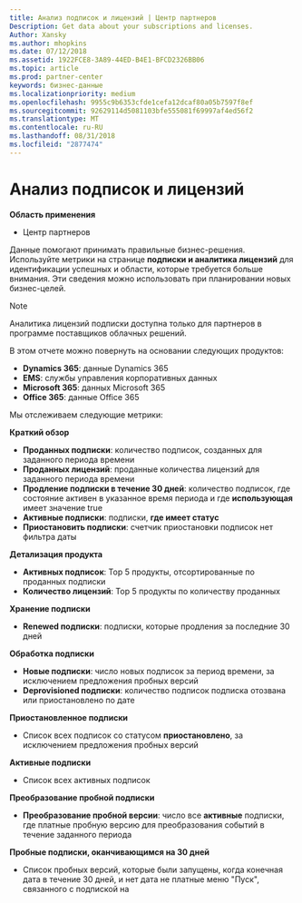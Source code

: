 ```yaml
---
title: Анализ подписок и лицензий | Центр партнеров
Description: Get data about your subscriptions and licenses.
Author: Xansky
ms.author: mhopkins
ms.date: 07/12/2018
ms.assetid: 1922FCE8-3A89-44ED-B4E1-BFCD2326BB06
ms.topic: article
ms.prod: partner-center
keywords: бизнес-данные
ms.localizationpriority: medium
ms.openlocfilehash: 9955c9b6353cfde1cefa12dcaf80a05b7597f8ef
ms.sourcegitcommit: 92629114d5081103bfe555081f69997af4ed56f2
ms.translationtype: MT
ms.contentlocale: ru-RU
ms.lasthandoff: 08/31/2018
ms.locfileid: "2877474"
---
```

# <a name="analyze-subscriptions-and-licenses"></a>Анализ подписок и лицензий 

**Область применения**
- Центр партнеров

Данные помогают принимать правильные бизнес-решения. Используйте метрики на странице **подписки и аналитика лицензий** для идентификации успешных и области, которые требуется больше внимания. Эти сведения можно использовать при планировании новых бизнес-целей.

> [!NOTE]
> Аналитика лицензий подписки доступна только для партнеров в программе поставщиков облачных решений.


В этом отчете можно повернуть на основании следующих продуктов:

 - **Dynamics 365**: данные Dynamics 365  
 - **EMS**: службы управления корпоративных данных  
 - **Microsoft 365**: данных Microsoft 365  
 - **Office 365**: данные Office 365  


Мы отслеживаем следующие метрики:

**Краткий обзор**  
 - **Проданных подписки**: количество подписок, созданных для заданного периода времени  
 - **Проданных лицензий**: проданные количества лицензий для заданного периода времени   
 - **Продление подписки в течение 30 дней**: количество подписок, где состояние активен в указанное время периода и где **использующая** имеет значение true
 - **Активные подписки**: подписки, **где имеет статус**  
 - **Приостановить подписки**: счетчик приостановки подписок нет фильтра даты  

**Детализация продукта**  
 - **Активных подписок**: Top 5 продукты, отсортированные по проданных подписки  
 - **Количество лицензий**: Top 5 продукты по количеству проданных

**Хранение подписки**
 - **Renewed подписки**: подписки, которые продления за последние 30 дней  

**Обработка подписки**  
 - **Новые подписки**: число новых подписок за период времени, за исключением предложения пробных версий  
 - **Deprovisioned подписки**: количество подписок подписка отозвана или приостановлено по дате  

**Приостановленное подписки**  
 - Список всех подписок со статусом **приостановлено**, за исключением предложения пробных версий  
  
**Активные подписки**
 - Список всех активных подписок  

**Преобразование пробной подписки**  
 - **Преобразование пробной версии**: число все **активные** подписки, где платные пробную версию для преобразования событий в течение заданного периода  

**Пробные подписки, оканчивающимся на 30 дней**  
 - Список пробных версий, которые были запущены, когда конечная дата в течение 30 дней, и нет дата не платные меню "Пуск", связанного с подпиской на  

  